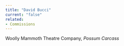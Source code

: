 ```yaml
---
title: "David Bucci"
current: "false"
related:
- Commissions
---
```


Woolly Mammoth Theatre Company, *Possum Carcass*

